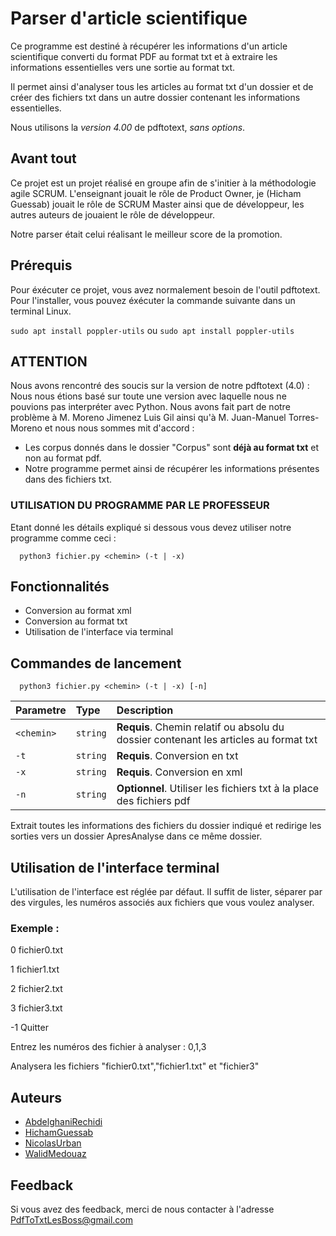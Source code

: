 # Parser d'article scientifique

Ce programme est destiné à récupérer les informations d'un article scientifique converti du format PDF au format txt et à extraire les informations essentielles vers une sortie au format txt.

Il permet ainsi d'analyser tous les articles au format txt d'un dossier et de créer des fichiers txt dans un autre dossier contenant les informations essentielles.

Nous utilisons la *version 4.00* de pdftotext, *sans options*.

## Avant tout

Ce projet est un projet réalisé en groupe afin de s'initier à la méthodologie agile SCRUM.
L'enseignant jouait le rôle de Product Owner, je (Hicham Guessab) jouait le rôle de SCRUM Master ainsi que de développeur, les autres auteurs de jouaient le rôle de développeur.

Notre parser était celui réalisant le meilleur score de la promotion.

## Prérequis

Pour éxécuter ce projet, vous avez normalement besoin de l'outil pdftotext.
Pour l'installer, vous pouvez éxécuter la commande suivante dans un terminal Linux.

`sudo apt install poppler-utils` ou `sudo apt install poppler-utils`

## ATTENTION
Nous avons rencontré des soucis sur la version de notre pdftotext (4.0) :
Nous nous étions basé sur toute une version avec laquelle nous ne pouvions pas interpréter avec Python.
Nous avons fait part de notre problème à M. Moreno Jimenez Luis Gil ainsi qu'à M. Juan-Manuel Torres-Moreno et nous nous sommes mit d'accord : 
- Les corpus donnés dans le dossier "Corpus" sont **déjà au format txt** et non au format pdf.
- Notre programme permet ainsi de récupérer les informations présentes dans des fichiers txt.

### UTILISATION DU PROGRAMME PAR LE PROFESSEUR

Etant donné les détails expliqué si dessous vous devez utiliser notre programme comme ceci :
```http
  python3 fichier.py <chemin> (-t | -x) 
```

## Fonctionnalités

- Conversion au format xml
- Conversion au format txt
- Utilisation de l'interface via terminal

## Commandes de lancement

```http
  python3 fichier.py <chemin> (-t | -x) [-n] 
```

| Parametre | Type     | Description                |
| :-------- | :------- | :------------------------- |
| `<chemin>` | `string` | **Requis**. Chemin relatif ou absolu du dossier contenant les articles au format txt |
| `-t` | `string` | **Requis**. Conversion en txt |
| `-x` | `string` | **Requis**. Conversion en xml |
| `-n` | `string` | **Optionnel**. Utiliser les fichiers txt à la place des fichiers pdf |

Extrait toutes les informations des fichiers du dossier indiqué et redirige les sorties vers un dossier ApresAnalyse dans ce même dossier.

## Utilisation de l'interface terminal

L'utilisation de l'interface est réglée par défaut.
Il suffit de lister, séparer par des virgules, les numéros associés aux fichiers que vous voulez analyser.

### Exemple : 
0   fichier0.txt

1   fichier1.txt

2   fichier2.txt

3   fichier3.txt

-1  Quitter

Entrez les numéros des fichier à analyser : 0,1,3

Analysera les fichiers "fichier0.txt","fichier1.txt" et "fichier3"

## Auteurs

- [AbdelghaniRechidi](https://gitlab.com/uapv2002373)
- [HichamGuessab](https://gitlab.com/HichamGsb)
- [NicolasUrban](https://gitlab.com/nclsurban)
- [WalidMedouaz](https://gitlab.com/WalidME)

## Feedback

Si vous avez des feedback, merci de nous contacter à l'adresse PdfToTxtLesBoss@gmail.com
